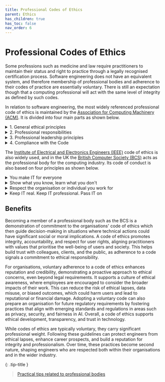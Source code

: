 ```yaml
---
title: Professional Codes of Ethics
parent: Ethics
has_children: true
has_toc: false
nav_order: 6
---
```


# Professional Codes of Ethics

Some professions such as medicine and law require practitioners to maintain their status
and right to practice through a legally recognised certification process. Software engineering
does not have an equivalent system, and therefore membership of professional bodies and
adherence to their codes of practice are essentially voluntary. There is still an expectation
though that a computing professional will act with the same level of integrity as defined by
such codes.

In relation to software engineering, the most widely referenced professional code of
ethics is maintained by the
[Association for Computing Machinery (ACM)](https://www.acm.org/code-of-ethics). It is divided
into four main parts as shown below.

<details>
<summary>
1. General ethical principles
</summary>

> [1.1 Contribute to society and to human well-being, acknowledging that all people are stakeholders
in computing](https://www.acm.org/code-of-ethics#h-1.1-contribute-to-society-and-to-human-well-being,-acknowledging-that-all-people-are-stakeholders-in-computing.).
>
> [1.2 Avoid harm](https://www.acm.org/code-of-ethics#h-1.2-avoid-harm.).
>
> [1.3 Be honest and trustworthy](https://www.acm.org/code-of-ethics#h-1.3-be-honest-and-trustworthy.).
>
> [1.4 Be fair and take action not to discriminate](https://www.acm.org/code-of-ethics#h-1.4-be-fair-and-take-action-not-to-discriminate.).
>
> [1.5 Respect the work required to produce new ideas, inventions, creative works, and
> computing artifacts](https://www.acm.org/code-of-ethics#h-1.5-respect-the-work-required-to-produce-new-ideas,-inventions,-creative-works,-and-computing-artifacts.).
>
> [1.6 Respect privacy](https://www.acm.org/code-of-ethics#h-1.6-respect-privacy.).
>
> [1.7 Honor confidentiality](https://www.acm.org/code-of-ethics#h-1.7-honor-confidentiality.).
</details>

<details>
<summary>2. Professional responsibilities</summary>

> [2.1 Strive to achieve high quality in both the processes and products of professional work](https://www.acm.org/code-of-ethics#h-2.1-strive-to-achieve-high-quality-in-both-the-processes-and-products-of-professional-work.).
> 
> &nbsp;&nbsp;&nbsp;&nbsp;
> [2.2 Maintain high standards of professional competence, conduct, and ethical practice](https://www.acm.org/code-of-ethics#h-2.2-maintain-high-standards-of-professional-competence,-conduct,-and-ethical-practice.).
> 
> [2.3 Know and respect existing rules pertaining to professional work](https://www.acm.org/code-of-ethics#h-2.3-know-and-respect-existing-rules-pertaining-to-professional-work.).
> 
> [2.4 Accept and provide appropriate professional review](https://www.acm.org/code-of-ethics#h-2.4-accept-and-provide-appropriate-professional-review.).
> 
> [2.5 Give comprehensive and thorough evaluations of computer systems and their impacts,
including analysis of possible risks](https://www.acm.org/code-of-ethics#h-2.5-give-comprehensive-and-thorough-evaluations-of-computer-systems-and-their-impacts,-including-analysis-of-possible-risks.).
> 
> [2.6 Perform work only in areas of competence](https://www.acm.org/code-of-ethics#h-2.6-perform-work-only-in-areas-of-competence.).
> 
> [2.7 Foster public awareness and understanding of computing, related technologies, and their
consequences](https://www.acm.org/code-of-ethics#h-2.7-foster-public-awareness-and-understanding-of-computing,-related-technologies,-and-their-consequences.).
> 
> [2.8 Access computing and communication resources only when authorized or when compelled by
> the public good](https://www.acm.org/code-of-ethics#h-2.8-access-computing-and-communication-resources-only-when-authorized-or-when-compelled-by-the-public-good.).
> 
> [2.9 Design and implement systems that are robustly and usably secure](https://www.acm.org/code-of-ethics#h-2.9-design-and-implement-systems-that-are-robustly-and-usably-secure.).

</details>

<details>
<summary>3. Professional leadership principles</summary>

> [3.1 Ensure that the public good is the central concern during all professional computing work](https://www.acm.org/code-of-ethics#h-3.1-ensure-that-the-public-good-is-the-central-concern-during-all-professional-computing-work.).
> 
> [3.2 Articulate, encourage acceptance of, and evaluate fulfillment of social responsibilities by
> members of the organization or group](https://www.acm.org/code-of-ethics#h-3.2-articulate,-encourage-acceptance-of,-and-evaluate-fulfillment-of-social-responsibilities-by-members-of-the-organization-or-group.).
> 
> [3.3 Manage personnel and resources to enhance the quality of working life](https://www.acm.org/code-of-ethics#h-3.3-manage-personnel-and-resources-to-enhance-the-quality-of-working-life.).
> 
> [3.4 Articulate, apply, and support policies and processes that reflect the principles of the
> Code](https://www.acm.org/code-of-ethics#h-3.4-articulate,-apply,-and-support-policies-and-processes-that-reflect-the-principles-of-the-code.).
> 
> [3.5 Create opportunities for members of the organization or group to grow as professionals](https://www.acm.org/code-of-ethics#h-3.5-create-opportunities-for-members-of-the-organization-or-group-to-grow-as-professionals.).
> 
> [3.6 Use care when modifying or retiring systems](https://www.acm.org/code-of-ethics#h-3.6-use-care-when-modifying-or-retiring-systems.).
> 
> [3.7 Recognize and take special care of systems that become integrated into the infrastructure
> of society](https://www.acm.org/code-of-ethics#h-3.7-recognize-and-take-special-care-of-systems-that-become-integrated-into-the-infrastructure-of-society.).
</details>

<details>
<summary>4. Compliance with the Code</summary>

> [4.1 Uphold, promote, and respect the principles of the Code](https://www.acm.org/code-of-ethics#h-4.1-uphold,-promote,-and-respect-the-principles-of-the-code.).
> 
> [4.2 Treat violations of the Code as inconsistent with membership in the ACM](https://www.acm.org/code-of-ethics#h-4.2-treat-violations-of-the-code-as-inconsistent-with-membership-in-the-acm.).
</details>

The
[Institute of Electrical and Electronics Engineers (IEEE)](https://www.ieee.org/about/corporate/governance/p7-8.html)
code of ethics is also widely used, and in the UK the
[British Computer Society (BCS)](https://www.bcs.org/membership-and-registrations/become-a-member/bcs-code-of-conduct/)
acts as the professional body for the computing industry. Its code of conduct is also based
on four principles as shown below.

<details>
<summary>You make IT for everyone</summary>

> Working together to address issues in your profession and in wider society, you want
> everyone to have access to IT. You share what you know, uphold standards and conduct
> yourself professionally and fairly at all times.
>
> **PUBLIC INTEREST**
>
> You shall:
>
> 1. have due regard for public health, privacy, security and wellbeing of others and the environment
> 2. have due regard for the legitimate rights of third parties
> 3. conduct your professional activities without discrimination on the grounds of sex, sexual orientation, marital status, nationality, colour, race, ethnic origin, religion, age or disability, or of any other condition or requirement
> 4. promote equal access to the benefits of IT and seek to promote the inclusion of all sectors in society wherever opportunities arise.
</details>

<details>
<summary>Show what you know, learn what you don't</summary>

> You have integrity and show competence, but you know you don’t know everything, that’s
> why you continuously learn and grow and never take on tasks that you don’t have the
> skills and resources to complete.
>
> **PROFESSIONAL COMPETENCE AND INTEGRITY**
>
> You shall:
>
> 1. only undertake to do work or provide a service that is within your professional competence
> 2. NOT claim any level of competence that you do not possess
> 3. develop your professional knowledge, skills and competence on a continuing basis, maintaining awareness of technological developments, procedures, and standards that are relevant to your field
> 4. ensure that you have the knowledge and understanding of legislation and that you comply with such legislation, in carrying out your professional responsibilities
> 5. respect and value alternative viewpoints and seek, accept and offer honest criticisms of work
> 6. avoid injuring others, their property, reputation, or employment by false or malicious or negligent action or inaction
> 7. reject and will not make any offer of bribery or unethical inducement.
</details>

<details>
<summary>Respect the organisation or individual you work for</summary>

> You work with due care and diligence, acting in your client or company’s best interests
> at all times. You take personal and collective responsibility for your actions while
> maintaining discretion and ethical standards.
>
> **DUTY TO RELEVANT AUTHORITY**
>
> You shall:
>
> 1. carry out your professional responsibilities with due care and diligence in accordance with the relevant authority’s requirements while exercising your professional judgement at all times
> 2. seek to avoid any situation that may give rise to a conflict of interest between you and your relevant authority
> 3. accept professional responsibility for your work and for the work of colleagues who are defined in a given context as working under your supervision
> 4. NOT disclose or authorise to be disclosed, or use for personal gain or to benefit a third party, confidential information except with the permission of your relevant authority, or as required by legislation
> 5. NOT misrepresent or withhold information on the performance of products, systems or services (unless lawfully bound by a duty of confidentiality not to disclose such information), or take advantage of the lack of relevant knowledge or inexperience of others.
</details>

<details>
<summary>Keep IT real. Keep IT professional. Pass IT on</summary>

> As a BCS member, you’re an ambassador for the IT industry and use your voice to help
> promote it positively to the world. You support your IT colleagues and other members in
> their growth both personally and professionally.
>
> **DUTY TO THE PROFESSION**
>
> You shall:
>
> 1. accept your personal duty to uphold the reputation of the profession and not take any action which could bring the profession into disrepute
> 2. seek to improve professional standards through participation in their development, use and enforcement
> 3. uphold the reputation and good standing of BCS, The Chartered Institute for IT
> 4. act with integrity and respect in your professional relationships with all members of BCS and with members of other professions with whom you work in a professional capacity
> 5. encourage and support fellow members in their professional development.
</details>

## Benefits

Becoming a member of a professional body such as the BCS is a demonstration of commitment to the 
organisations' code of ethics which then guide decision-making in situations where technical actions 
could have significant social or moral implications. A code of ethics promotes integrity, accountability, 
and respect for user rights, aligning practitioners with values that prioritise the well-being of users 
and society. This helps build trust with colleagues, clients, and the public, as adherence to a code 
signals a commitment to ethical responsibility.

For organisations, voluntary adherence to a code of ethics enhances reputation and credibility, 
demonstrating a proactive approach to ethical concerns, even beyond legal requirements. It supports a 
culture of ethical awareness, where employees are encouraged to consider the broader impacts of their 
work. This can reduce the risk of ethical lapses, data misuse, or biased outcomes, which could harm users 
and lead to reputational or financial damage. Adopting a voluntary code can also prepare an organisation 
for future regulatory requirements by fostering practices that align with emerging standards and 
regulations in areas such as privacy, security, and fairness in AI. Overall, a code of ethics supports 
ethical development, transparency, and trust in technology.

While codes of ethics are typically voluntary, they carry significant professional weight. Following 
these guidelines can protect engineers from ethical lapses, enhance career prospects, and build a 
reputation for integrity and professionalism. Over time, these practices become second nature, shaping 
engineers who are respected both within their organisations and in the wider industry.

{: .tip-title }
> [<i class="fa-regular fa-lightbulb"></i> Practical tips related to professional bodies](professionalism_tips)
